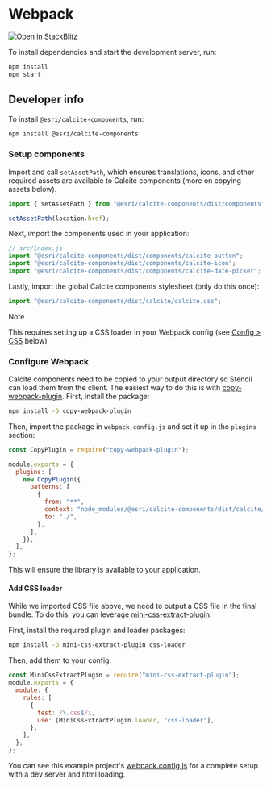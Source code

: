 # Webpack

[![Open in StackBlitz](https://developer.stackblitz.com/img/open_in_stackblitz.svg)](https://stackblitz.com/github/esri/calcite-design-system/tree/dev/examples/components/webpack?file=README.md)

To install dependencies and start the development server, run:

```sh
npm install
npm start
```

## Developer info

To install `@esri/calcite-components`, run:

```sh
npm install @esri/calcite-components
```

### Setup components

Import and call `setAssetPath`, which ensures translations, icons, and other required assets are available to Calcite components (more on copying assets below).

```js
import { setAssetPath } from "@esri/calcite-components/dist/components";

setAssetPath(location.href);
```

Next, import the components used in your application:

```js
// src/index.js
import "@esri/calcite-components/dist/components/calcite-button";
import "@esri/calcite-components/dist/components/calcite-icon";
import "@esri/calcite-components/dist/components/calcite-date-picker";
```

Lastly, import the global Calcite components stylesheet (only do this once):

```js
import "@esri/calcite-components/dist/calcite/calcite.css";
```

> [!NOTE]
> This requires setting up a CSS loader in your Webpack config (see [Config > CSS](#add-css-loader) below)

### Configure Webpack

Calcite components need to be copied to your output directory so Stencil can load them from the client. The easiest way to do this is with [copy-webpack-plugin](https://webpack.js.org/plugins/copy-webpack-plugin/). First, install the package:

```sh
npm install -D copy-webpack-plugin
```

Then, import the package in `webpack.config.js` and set it up in the `plugins` section:

```js
const CopyPlugin = require("copy-webpack-plugin");

module.exports = {
  plugins: [
    new CopyPlugin({
      patterns: [
        {
          from: "**",
          context: "node_modules/@esri/calcite-components/dist/calcite/",
          to: "./",
        },
      ],
    }),
  ],
};
```

This will ensure the library is available to your application.

#### Add CSS loader

While we imported CSS file above, we need to output a CSS file in the final bundle. To do this, you can leverage [mini-css-extract-plugin](https://webpack.js.org/plugins/mini-css-extract-plugin/).

First, install the required plugin and loader packages:

```sh
npm install -D mini-css-extract-plugin css-loader
```

Then, add them to your config:

```js
const MiniCssExtractPlugin = require("mini-css-extract-plugin");
module.exports = {
  module: {
    rules: [
      {
        test: /\.css$/i,
        use: [MiniCssExtractPlugin.loader, "css-loader"],
      },
    ],
  },
};
```

You can see this example project's [webpack.config.js](./webpack.config.js) for a complete setup with a dev server and html loading.
